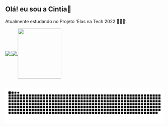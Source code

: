 ## Olá! eu sou a Cintia💬 
<p> Atualmente estudando no Projeto 'Elas na Tech 2022 👩🏽‍💻'. </p>
<div>
  <a href="https://github.com/cintialobato">
  <img height="160em"   align="center" src="https://github-readme-stats.vercel.app/api?username=cintialobato&show_icons=true&theme=react&include_all_commits=true&count_private=true"/>
  <img height="160em"  align="center" src="https://github-readme-stats.vercel.app/api/top-langs/?username=cintialobato&layout=compact&langs_count=7&theme=react" />

  <img align="center" width="138" height="160" src="https://media1.tenor.com/images/68e8337fb4eb7e40645d832c64762a8b/tenor.gif?itemid=19443613">
</div>
 <br>
<div  align="center"> 
 
    

 
  ![Snake animation](https://github.com/cintialobato/cintialobato/blob/main/github-contribution-grid-snake.svg)
 
</div>
 
